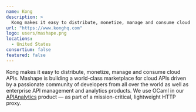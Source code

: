 ```yaml
---
name: Kong
description: > 
  Kong makes it easy to distribute, monetize, manage and consume cloud APIs.
url: "https://www.konghq.com"
logo: users/mashape.png
locations: 
  - United States
consortium: false
featured: false
---
```


Kong makes it easy to distribute, monetize, manage and consume cloud APIs. Mashape is building a world-class marketplace for cloud APIs driven by a passionate community of developers from all over the world as well as enterprise API management and analytics products. We use OCaml in our [APIAnalytics](https://web.archive.org/web/20141130145745/http://apianalytics.com/) product — as part of a mission-critical, lightweight HTTP proxy.
